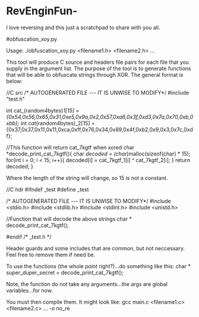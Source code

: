 # RevEnginFun-
I love reversing and this just a scratchpad to share with you all.



#obfuscation_xoy.py

Usage:
./obfuscation_xoy.py <filename1.h> <filename2.h> ...

This tool will produce C source and headers file pairs for each file that you supply in the argument list. The purpose of the tool is to generate functions that will be able to obfuscate strings through XOR. The general format is below:

//C src
/* AUTOGENERATED FILE --- IT IS UNWISE TO MODIFY*/
#include "test.h"

int cat_(random4bytes)_1[15] = {0x54,0x56,0x65,0x31,0xe5,0x9a,0x2,0x57,0xa6,0x3f,0xd3,0x7a,0x70,0xb,0xbb};
int cat_(random4bytes)_2[15] = {0x37,0x37,0x11,0x11,0xca,0xff,0x76,0x34,0x89,0x4f,0xb2,0x9,0x3,0x7c,0xdf};


//This function will return cat_7kgtf when xored
char *decode_print_cat_7kgtf(){
	char *decoded = (char*)malloc(sizeof(char) * 15);
	for(int i = 0; i < 15; i++){
		decoded[i] = cat_7kgtf_1[i] ^ cat_7kgtf_2[i];
	}
	return decoded;
}

Where the length of the string will change, so 15 is not a constant.

//C hdr
#ifndef _test
#define _test


/* AUTOGENERATED FILE --- IT IS UNWISE TO MODIFY*/
#include <stdio.h>
#include <stdlib.h>
#include <stdint.h>
#include <unistd.h>


//Function that will decode the above strings
char * decode_print_cat_7kgtf();

#endif /* _test.h */

Header guards and some includes that are common, but not neccessary. Feel free to remove them if need be.

To use the functions (the whole point right?)...do something like this:
char * super_duper_secret = decode_print_cat_7kgtf();

Note, the function do not take any arguments...the args are global variables...for now.

You must then compile them. It might look like:
gcc main.c <filename1.c> <filename2.c> ... -o no_re

